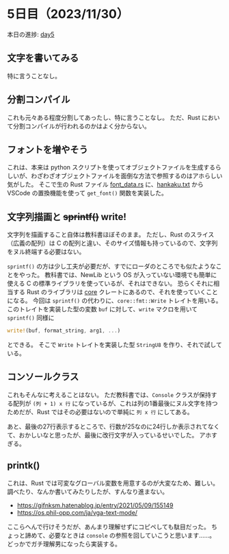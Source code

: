 # 5日目（2023/11/30）
本日の進捗: [day5](https://github.com/K-Enter777/os-beginner/tree/day5)
## 文字を書いてみる
特に言うことなし。
## 分割コンパイル
これも元々ある程度分割してあったし、特に言うことなし。
ただ、Rust において分割コンパイルが行われるのかはよく分からない。
## フォントを増やそう
これは、本来は python スクリプトを使ってオブジェクトファイルを生成するらしいが、わざわざオブジェクトファイルを面倒な方法で参照するのはアホらしい気がした。
そこで生の Rust ファイル [font_data.rs](../mikan-os/kernel/src/font_data.rs) に、[hankaku.txt](https://github.com/uchan-nos/mikanos/blob/osbook_day05c/kernel/hankaku.txt) から VSCode の置換機能を使って `get_font()` 関数を実装した。
## 文字列描画と ~~sprintf()~~ write!
文字列を描画すること自体は教科書ほぼそのまま。
ただし、Rust のスライス（広義の配列）は C の配列と違い、そのサイズ情報も持っているので、文字列をヌル終端する必要はない。

`sprintf()` の方は少し工夫が必要だが、すでにローダのところでも似たようなことをやった。
教科書では、NewLib という OS が入っていない環境でも簡単に使える C の標準ライブラリを使っているが、それはできない。
恐らくそれに相当する Rust のライブラリは [core](https://doc.rust-lang.org/core/index.html) クレートにあるので、それを使っていくことになる。
今回は `sprintf()` の代わりに、`core::fmt::Write` トレイトを用いる。
このトレイトを実装した型の変数 `buf` に対して、`write` マクロを用いて `sprintf()` 同様に
```rs
write!(buf, format_string, arg1, ...)
```
とできる。
そこで `Write` トレイトを実装した型 `StringU8` を作り、それで試している。
## コンソールクラス
これもそんなに考えることはない。
ただ教科書では、`Console` クラスが保持する配列が `(列 + 1) x 行` になっているが、これは列の1番最後にヌル文字を持つためだが、Rust ではその必要はないので単純に `列 x 行` にしてある。

あと、最後の27行表示するところで、行数が25なのに24行しか表示されてなくて、おかしいなと思ったが、最後に改行文字が入っているせいでした。
アホすぎる。
## printk()
これは、Rust では可変なグローバル変数を用意するのが大変なため、難しい。
調べたり、なんか書いてみたりしたが、すんなり進まない。
- https://gifnksm.hatenablog.jp/entry/2021/05/09/155149
- https://os.phil-opp.com/ja/vga-text-mode/

ここらへんで行けそうだが、あんまり理解せずにコピペしても駄目だった。
ちょっと諦めて、必要なときは `console` の参照を回していこうと思います……。
どっかでガチ理解男になったら実装する。
